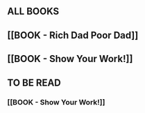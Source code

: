 ## ALL BOOKS
## [[BOOK - Rich Dad Poor Dad]]
## [[BOOK - Show Your Work!]]
## TO BE READ
### [[BOOK - Show Your Work!]]
